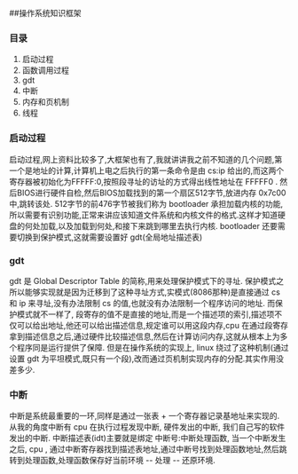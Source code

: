 ##操作系统知识框架

### 目录
1. 启动过程
2. 函数调用过程
3. gdt
4. 中断
6. 内存和页机制
7. 线程

### 启动过程
启动过程,网上资料比较多了,大框架也有了,我就讲讲我之前不知道的几个问题,第一个是地址的计算,计算机上电之后执行的第一条命令是由 cs:ip 给出的,而这两个寄存器被初始化为FFFFF:0,按照段寻址的访址的方式得出线性地址在 FFFFF0 .
然后BIOS进行硬件自检,然后BIOS加载找到的第一个扇区512字节,放进内存 0x7c00 中,跳转该处.
512字节的前476字节被我们称为 bootloader 承担加载内核的功能,所以需要有识别功能,正常来讲应该知道文件系统和内核文件的格式.这样才知道硬盘的何处加载,以及加载到何处,和接下来跳到哪里去执行内核.
bootloader 还要需要切换到保护模式,这就需要设置好 gdt(全局地址描述表)

### gdt
gdt 是 Global Descriptor Table 的简称,用来处理保护模式下的寻址.
保护模式之所以能够实现就是因为迁移到了这种寻址方式,实模式(8086那种)是直接通过 cs 和 ip 来寻址,没有办法限制 cs 的值,也就没有办法限制一个程序访问的地址.
而保护模式就不一样了, 段寄存的值不是直接的地址,而是一个描述项的索引,描述项不仅可以给出地址,他还可以给出描述信息,规定谁可以用这段内存,cpu 在通过段寄存拿到描述信息之后,通过硬件比较描述信息,然后在计算访问内存,这就从根本上为多个程序同是运行提供了保障.
但是在操作系统的实现上, linux 绕过了这种机制(通过设置 gdt 为平坦模式,既只有一个段),改而通过页机制实现内存的分配.其实作用没差多少.

### 中断
中断是系统最重要的一环,同样是通过一张表 + 一个寄存器记录基地址来实现的.
从我的角度中断有 cpu 在执行过程发现中断, 硬件发出的中断, 我们自己写的软件发出的中断.
中断描述表(idt)主要就是绑定 中断号:中断处理函数, 当一个中断发生之后, cpu , 通过中断寄存器找到描述表地址,通过中断号找到处理函数地址,然后跳转到处理函数,处理函数保存好当前环境 -- 处理 -- 还原环境.


